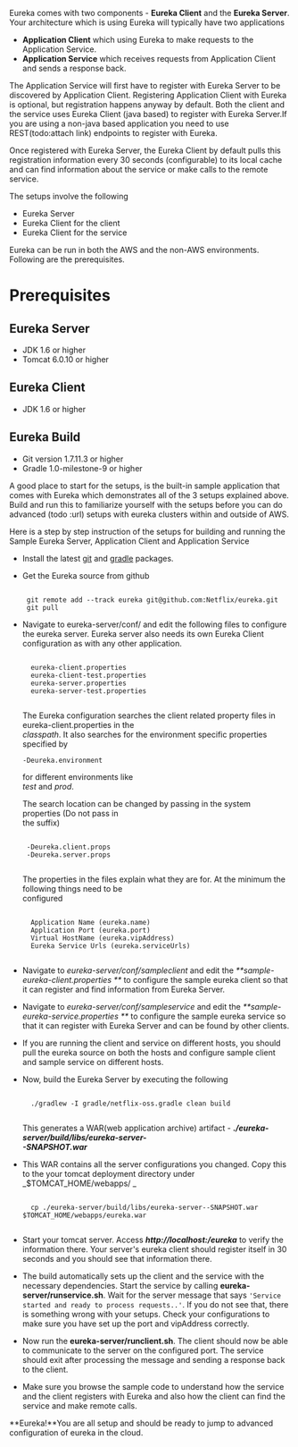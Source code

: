 Eureka comes with two components - **Eureka Client** and the **Eureka Server**. Your architecture which is using Eureka will typically have two applications

* **Application Client** which using Eureka to make requests to the Application Service.
* **Application Service** which receives requests from Application Client and sends a response back.

The Application Service will first have to register with Eureka Server to be discovered by Application Client. Registering Application Client with Eureka is optional, but registration happens anyway by default. Both the client and the service uses Eureka Client (java based) to register with Eureka Server.If you are using a non-java based application you need to use REST(todo:attach link) endpoints to register with Eureka.

Once registered with Eureka Server, the Eureka Client by default pulls this registration information every 30 seconds (configurable) to its local cache and can find information about the service or make calls to the remote service.

The setups involve the following

* Eureka Server
* Eureka Client for the client
* Eureka Client for the service

Eureka can be run in both the AWS and the non-AWS environments. Following are the prerequisites.

# Prerequisites

## Eureka Server

* JDK 1.6 or higher 
* Tomcat 6.0.10 or higher

## Eureka Client

* JDK 1.6 or higher

## Eureka Build

* Git version 1.7.11.3 or higher
* Gradle 1.0-milestone-9 or higher

A good place to start for the setups, is the built-in sample application that comes with Eureka which demonstrates all of the 3 setups explained above. Build and run this to familiarize yourself with the setups before you can do advanced (todo :url) setups with eureka clusters within and outside of AWS.

Here is a step by step instruction of the setups for building and running the Sample Eureka Server, Application Client and Application Service

* Install the latest [git](http://git-scm.com/book/en/Getting-Started-Installing-Git) and [gradle](http://gradle.org/installation) packages.

*  Get the Eureka source from github
   <pre><code> 
    git remote add --track eureka git@github.com:Netflix/eureka.git
    git pull
   </pre></code> 

* Navigate to eureka-server/conf/ and edit the following files to configure the eureka server. Eureka server also needs its own Eureka Client configuration as with any other application.
    <pre><code> 
    eureka-client.properties
    eureka-client-test.properties
    eureka-server.properties 
    eureka-server-test.properties
    </pre></code> 
  
  The Eureka configuration searches the client related property files in eureka-client.properties in the    
   _classpath_. It also searches for the environment specific properties specified by <pre><code>-Deureka.environment</pre></code> for different environments like   
  _test_ and _prod_. 

   The search location can be changed by passing in the system properties (Do not pass in      
   the suffix)

   <pre><code> 
   -Deureka.client.props
   -Deureka.server.props
   </pre></code> 

   The properties in the files explain what they are for. At the minimum the following things need to be     
   configured
    <pre><code> 
    Application Name (eureka.name)
    Application Port (eureka.port)
    Virtual HostName (eureka.vipAddress)
    Eureka Service Urls (eureka.serviceUrls)
   </pre></code> 

* Navigate to _eureka-server/conf/sampleclient_ and edit the _**sample-eureka-client.properties **_ to configure the sample eureka client so that it can register and find information from Eureka Server.
     
* Navigate to _eureka-server/conf/sampleservice_ and edit the _**sample-eureka-service.properties **_ to configure the sample eureka service so that it can register with Eureka Server and can be found by other clients.
    
* If you are running the client and service on different hosts, you should pull the eureka source on both the hosts and configure sample client and sample service on different hosts.

* Now, build the Eureka Server by executing the following

    <pre><code> 
    ./gradlew -I gradle/netflix-oss.gradle clean build
    </pre></code> 

  This generates a WAR(web application archive) artifact - _**./eureka-server/build/libs/eureka-server-  
  <version>-SNAPSHOT.war**_

* This WAR contains all the server configurations you changed. Copy this to the your tomcat deployment directory under _$TOMCAT_HOME/webapps/ _

    <pre><code>
    cp ./eureka-server/build/libs/eureka-server-<version>-SNAPSHOT.war $TOMCAT_HOME/webapps/eureka.war
    </pre></code> 

* Start your tomcat server. Access _**http://localhost:<port>/eureka**_ to verify the information there. Your server's eureka client should register itself in 30 seconds and you should see that information there.

* The build automatically sets up the client and the service with the necessary dependencies. Start the service by calling **eureka-server/runservice.sh**. Wait for the server message that says ``'Service started and ready to process requests..'``. If you do not see that, there is something wrong with your setups. Check your configurations to make sure you have set up the port and vipAddress correctly.

* Now run the **eureka-server/runclient.sh**. The client should now be able to communicate to the server on the configured port. The service should exit after processing the message and sending a response back to the client.

* Make sure you browse the sample code to understand how the service and the client registers with Eureka and also how the client can find the service and make remote calls.

**Eureka!**You are all setup and should be ready to jump to advanced configuration of eureka in the cloud.
